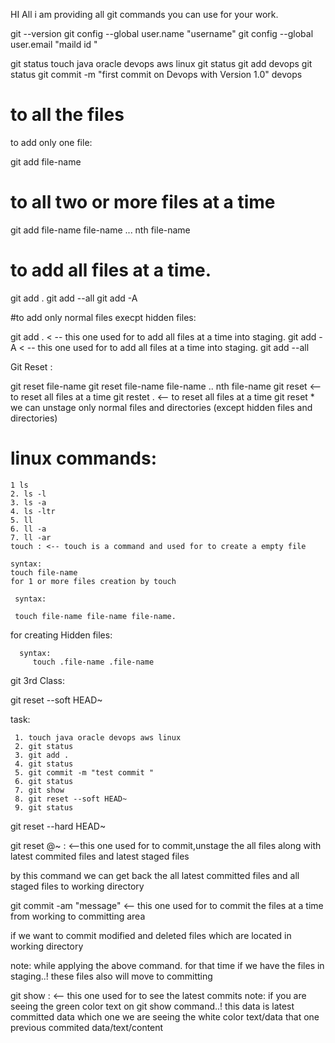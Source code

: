 HI All
i am providing all git commands 
you can use for your work.

git --version
git config --global user.name "username"
git config --global user.email "maild id "

git status
touch java oracle devops aws linux
git status
git add devops
git status
git commit -m "first commit on Devops with Version 1.0" devops


# to all the files 

  to add only one file:


   git add file-name

# to all two or more files at a time

 git add file-name file-name ... nth file-name

# to add  all files at a time.


   git add .
   git add --all
   git add -A

#to add only normal files execpt hidden files:

  git add .   < -- this one used for to add all files at a time into staging. 
git add -A   < -- this one used for to add all files at a time into staging. 
git add --all




  Git Reset :

git reset file-name
git reset file-name file-name .. nth file-name
git reset      <-- to reset all files at a time 
git restet .     <-- to reset all files at a time 
git reset * we can unstage only normal files and directories  (except hidden files and directories)


 







# linux commands:

    1 ls
    2. ls -l
    3. ls -a
    4. ls -ltr
    5. ll
    6. ll -a
    7. ll -ar
    touch : <-- touch is a command and used for to create a empty file

    syntax:
    touch file-name 
    for 1 or more files creation by touch

     syntax:

     touch file-name file-name file-name.



  for creating Hidden files:

      syntax:
         touch .file-name .file-name 
         
         
 git 3rd Class:  


git reset --soft HEAD~


  task:

     1. touch java oracle devops aws linux 
     2. git status
     3. git add .
     4. git status
     5. git commit -m "test commit "
     6. git status
     7. git show
     8. git reset --soft HEAD~
     9. git status



git reset --hard HEAD~

git reset @~  : <--this one used for to commit,unstage the all files along with latest commited files and latest staged files  
 
   by this command we can get back the all latest committed files and all staged files to working directory
   


git commit -am "message"   <-- this one used for to  commit the files at a time from working to committing area

if we want to commit modified and deleted files which are located in working directory 

note: while applying the above command. for that time if we have the files in staging..! these files also will move to committing


git show : <-- this one used for to see the latest commits
note: if you are seeing the green color text on git show command..! this data is latest committed data
which one we are seeing the white color text/data that one previous commited data/text/content 

         
         
         
         

